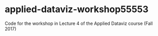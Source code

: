 # applied-dataviz-workshop55553

Code for the workshop in Lecture 4 of the Applied Dataviz course (Fall 2017)
